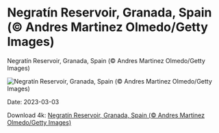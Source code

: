 # Negratín Reservoir, Granada, Spain (© Andres Martinez Olmedo/Getty Images)

Negratín Reservoir, Granada, Spain (© Andres Martinez Olmedo/Getty Images)

![Negratín Reservoir, Granada, Spain (© Andres Martinez Olmedo/Getty Images)](https://bing.com/th?id=OHR.NegratinSpain_EN-US0285047102_UHD.jpg&rf=LaDigue_UHD.jpg&pid=hp&w=1024&h=576&rs=1&c=4)

Date: 2023-03-03

Download 4k: [Negratín Reservoir, Granada, Spain (© Andres Martinez Olmedo/Getty Images)](https://bing.com/th?id=OHR.NegratinSpain_EN-US0285047102_UHD.jpg&rf=LaDigue_UHD.jpg&pid=hp&w=3840&h=2160&rs=1&c=4)

